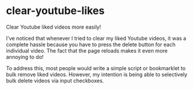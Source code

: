 # clear-youtube-likes
Clear Youtube liked videos more easily!

I've noticed that whenever I tried to clear my liked Youtube videos, it was a complete hassle because you have to press the delete button for each individual video. The fact that the page reloads makes it even more annoying to do!

To address this, most people would write a simple script or bookmarklet to bulk remove liked videos. However, my intention is being able to selectively bulk delete videos via input checkboxes.